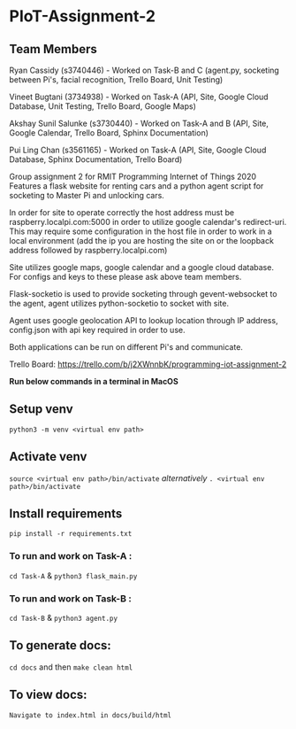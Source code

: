 # PIoT-Assignment-2

## Team Members

Ryan Cassidy (s3740446) - Worked on Task-B and C (agent.py, socketing between Pi's, facial recognition, Trello Board, Unit Testing)

Vineet Bugtani (3734938) - Worked on Task-A (API, Site, Google Cloud Database, Unit Testing, Trello Board, Google Maps)

Akshay Sunil Salunke (s3730440) - Worked on Task-A and B (API, Site, Google Calendar, Trello Board, Sphinx Documentation)

Pui Ling Chan (s3561165) - Worked on Task-A (API, Site, Google Cloud Database, Sphinx Documentation, Trello Board)

Group assignment 2 for RMIT Programming Internet of Things 2020
Features a flask website for renting cars and a python agent script for socketing to Master Pi and unlocking cars.

In order for site to operate correctly the host address must be raspberry.localpi.com:5000 in order to utilize google calendar's redirect-uri. This may require some configuration in the host file in order to work in a local environment (add the ip you are hosting the site on or the loopback address followed by raspberry.localpi.com)

Site utilizes google maps, google calendar and a google cloud database. For configs and keys to these please ask above team members.

Flask-socketio is used to provide socketing through gevent-websocket to the agent, agent utilizes python-socketio to socket with site.

Agent uses google geolocation API to lookup location through IP address, config.json with api key required in order to use.

Both applications can be run on different Pi's and communicate.

Trello Board: https://trello.com/b/j2XWnnbK/programming-iot-assignment-2

**Run below commands in a terminal in MacOS**
## Setup venv
`python3 -m venv <virtual env path>`

## Activate venv
`source <virtual env path>/bin/activate` *alternatively* `. <virtual env path>/bin/activate`

## Install requirements
`pip install -r requirements.txt`

### To run and work on Task-A :
`cd Task-A` & `python3 flask_main.py`

### To run and work on Task-B :
`cd Task-B` & `python3 agent.py`

## To generate docs:
`cd docs` and then `make clean html`

## To view docs:
`Navigate to index.html in docs/build/html`

